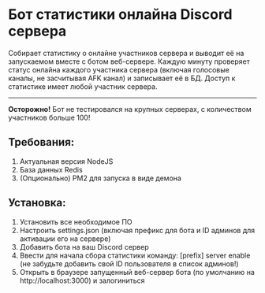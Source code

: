 # Бот статистики онлайна Discord сервера

Собирает статистику о онлайне участников сервера и выводит её на запускаемом вместе с ботом веб-сервере.
Каждую минуту проверяет статус онлайна каждого участника сервера (включая голосовые каналы, не засчитывая AFK канал) и записывает её в БД.
Доступ к статистике имеет любой участник сервера.

---
**Осторожно!** Бот не тестировался на крупных серверах, с количеством участников больше 100!

## Требования:

1. Актуальная версия NodeJS
2. База данных Redis
3. (Опционально) PM2 для запуска в виде демона

## Установка:
1. Установить все необходимое ПО
2. Настроить settings.json (включая префикс для бота и ID админов для активации его на сервере)
3. Добавить бота на ваш Discord сервер
4. Ввести для начала сбора статистики команду: [prefix] server enable (не забудьте добавить свой ID пользователя в список админов!)
5. Открыть в браузере запущенный веб-сервер бота (по умолчанию на http://localhost:3000) и залогиниться 
